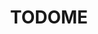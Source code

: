 ---
# preview details
layout: works-single
title: TODOME
category: Educatie
category_slug: educatie
location: Craiova
location_slug: craiova
image: assets/img/logos/srb.png
short_description: " Acces gratuit pentru Scoala Parintilor"

# full details
live_preview: https://scoalabritanica.ro
info:
  - label: Reducere
    value: 100%
  
  - label: Gratuit
    value: Acces gratuit pentru Scoala Parintilor

  - label: Contact
    value: <a href="https://scoalabritanica.ro" target="_blank">Website</a>

description1:
  show: yes
  title: Acces gratuit la cursurile pentru parinti "Scoala Parintilor"
  text: Acces gratuit la cursurile pentru parinti Scoala Parintilor

video:
  poster: assets/img/works/SRB-slide8.jpg
  id: cAyCcAsN1yg 

---